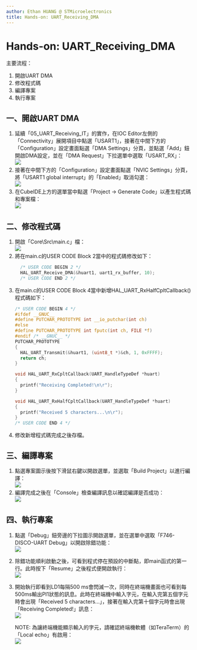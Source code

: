 ```yaml
---
author: Ethan HUANG @ STMicroelectronics
title: Hands-on: UART_Receiving_DMA
---
```


# Hands-on: UART_Receiving_DMA

主要流程：
1. 開啟UART DMA
2. 修改程式碼
3. 編譯專案
4. 執行專案

## 一、開啟UART DMA
1. 延續「05_UART_Receiving_IT」的實作，在IOC Editor左側的「Connectivity」展開項目中點選「USART1」，接著在中間下方的「Configuration」設定畫面點選「DMA Settings」分頁，並點選「Add」鈕開啟DMA設定，並在「DMA Request」下拉選單中選取「USART_RX」：  
   ![](imgs/1-01.png)
2. 接著在中間下方的「Configuration」設定畫面點選「NVIC Settings」分頁，將「USART1 global interrupt」的「Enabled」取消勾選：  
   ![](imgs/1-02.png)
3. 在CubeIDE上方的選單當中點選「Project -> Generate Code」以產生程式碼和專案檔：  
   ![](imgs/1-03.png)

## 二、修改程式碼
1. 開啟「Core\Src\main.c」檔：  
   ![](imgs/2-01.png)
2. 將在main.c的USER CODE Block 2當中的程式碼修改如下：
   ```c
     /* USER CODE BEGIN 2 */
     HAL_UART_Receive_DMA(&huart1, uart1_rx_buffer, 10);
     /* USER CODE END 2 */
   ```
3. 在main.c的USER CODE Block 4當中新增HAL_UART_RxHalfCpltCallback()程式碼如下：
   ```c
   /* USER CODE BEGIN 4 */
   #ifdef __GNUC__
   #define PUTCHAR_PROTOTYPE int __io_putchar(int ch)
   #else
   #define PUTCHAR_PROTOTYPE int fputc(int ch, FILE *f)
   #endif /* __GNUC__ */
   PUTCHAR_PROTOTYPE
   {
     HAL_UART_Transmit(&huart1, (uint8_t *)&ch, 1, 0xFFFF);
     return ch;
   }
   
   void HAL_UART_RxCpltCallback(UART_HandleTypeDef *huart)
   {
     printf("Receiving Completed!\n\r");
   }
   
   void HAL_UART_RxHalfCpltCallback(UART_HandleTypeDef *huart)
   {
     printf("Received 5 characters...\n\r");
   }
   /* USER CODE END 4 */
   ```
4. 修改新增程式碼完成之後存檔。

## 三、編譯專案
1. 點選專案圖示後按下滑鼠右鍵以開啟選單，並選取「Build Project」以進行編譯：  
   ![](imgs/3-01.png)
2. 編譯完成之後在「Console」檢查編譯訊息以確認編譯是否成功：  
   ![](imgs/3-02.png)  

## 四、執行專案
1. 點選「Debug」鈕旁邊的下拉圖示開啟選單，並在選單中選取「F746-DISCO-UART Debug」以開啟除錯功能：  
   ![](imgs/4-01.png)
2. 除錯功能順利啟動之後，可看到程式停在預設的中斷點，即main函式的第一行。此時按下「Resume」之後程式便開啟執行：  
   ![](imgs/4-02.png)
3. 開始執行即看到LD1每隔500 ms會閃滅一次，同時在終端機畫面也可看到每500ms輸出PI1狀態的訊息。此時在終端機中輸入字元，在輸入完第五個字元時會出現「Received 5 characters...」，接著在輸入完第十個字元時會出現「Receiving Completed!」訊息：  
   ![](imgs/4-03.png)
   
   NOTE: 為讓終端機能顯示輸入的字元，請確認終端機軟體（如TeraTerm）的「Local echo」有啟用：  
   ![](imgs/4-03-11.png)